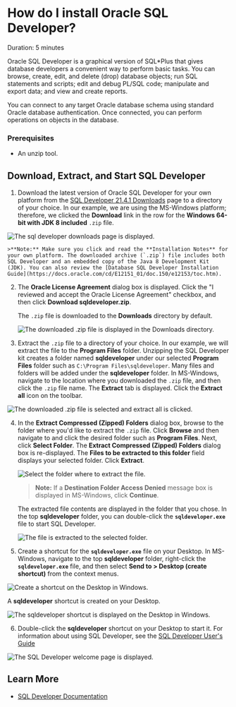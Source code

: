 # How do I install Oracle SQL Developer?
Duration: 5 minutes

Oracle SQL Developer is a graphical version of SQL*Plus that gives database developers a convenient way to perform basic tasks. You can browse, create, edit, and delete (drop) database objects; run SQL statements and scripts; edit and debug PL/SQL code; manipulate and export data; and view and create reports.

You can connect to any target Oracle database schema using standard Oracle database authentication. Once connected, you can perform operations on objects in the database.

### Prerequisites
* An unzip tool.

## Download, Extract, and Start SQL Developer

1. Download the latest version of Oracle SQL Developer for your own platform from the [SQL Developer 21.4.1 Downloads](https://www.oracle.com/tools/downloads/sqldev-downloads-2141.html) page to a directory of your choice. In our example, we are using the MS-Windows platform; therefore, we clicked the **Download** link in the row for the **Windows 64-bit with JDK 8 included** `.zip` file.

  ![The sql developer downloads page is displayed.](./images/sql-developer-downloads.png " ")

    >**Note:** Make sure you click and read the **Installation Notes** for your own platform. The downloaded archive (`.zip`) file includes both SQL Developer and an embedded copy of the Java 8 Development Kit (JDK). You can also review the [Database SQL Developer Installation Guide](https://docs.oracle.com/cd/E12151_01/doc.150/e12153/toc.htm).

2. The **Oracle License Agreement** dialog box is displayed. Click the "I reviewed and accept the Oracle License Agreement" checkbox, and then click **Download sqldeveloper.zip**.

    The `.zip` file is downloaded to the **Downloads** directory by default.

    ![The downloaded .zip file is displayed in the Downloads directory.](./images/downloaded-zip.png " ")

3. Extract the `.zip` file to a directory of your choice. In our example, we will extract the file to the **Program Files** folder. Unzipping the SQL Developer kit creates a folder named **sqldeveloper** under our selected **Program Files** folder such as `C:\Program Files\sqldeveloper`. Many files and folders will be added under the **sqldeveloper** folder. In MS-Windows, navigate to the location where you downloaded the `.zip` file, and then click the `.zip` file name. The **Extract** tab is displayed. Click the **Extract all** icon on the toolbar.   

  ![The downloaded .zip file is selected and extract all is clicked.](./images/extract-all.png " ")  

4. In the **Extract Compressed (Zipped) Folders** dialog box, browse to the folder where you'd like to extract the `.zip` file. Click **Browse** and then navigate to and click the desired folder such as **Program Files**. Next, click **Select Folder**. The **Extract Compressed (Zipped) Folders** dialog box is re-displayed. The **Files to be extracted to this folder** field displays your selected folder. Click **Extract**.

    ![Select the folder where to extract the file.](./images/extract.png " ")  

    > **Note:** If a **Destination Folder Access Denied** message box is displayed in MS-Windows, click **Continue**.

    The extracted file contents are displayed in the folder that you chose. In the top **sqldeveloper** folder, you can double-click the **`sqldeveloper.exe`** file to start SQL Developer.

    ![The file is extracted to the selected folder.](./images/file-extracted.png " ")  

5.  Create a shortcut for the **`sqldeveloper.exe`** file on your Desktop. In MS-Windows, navigate to the top **sqldeveloper** folder, right-click the **`sqldeveloper.exe`** file, and then select **Send to > Desktop (create shortcut)** from the context menus.

  ![Create a shortcut on the Desktop in Windows.](./images/create-shortcut.png " ")  

  A **sqldeveloper** shortcut is created on your Desktop.

  ![The sqldeveloper shortcut is displayed on the Desktop in Windows.](./images/shortcut-displayed.png " ")  

6. Double-click the **sqldeveloper** shortcut on your Desktop to start it. For information about using SQL Developer, see the [SQL Developer User's Guide](https://docs.oracle.com/cd/E12151_01/doc.150/e12152/toc.htm)

  ![The SQL Developer welcome page is displayed.](./images/sqldeveloper-welcome.png " ")

## Learn More

* [SQL Developer Documentation](https://docs.oracle.com/cd/E12151_01/index.htm)
